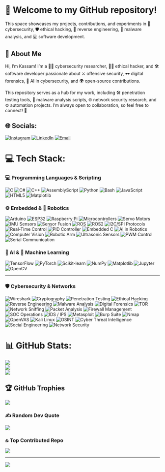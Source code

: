# 🚀 Welcome to my GitHub repository!

This space showcases my projects, contributions, and experiments in 🔐 cybersecurity, 🛡 ethical hacking, 🔎 reverse engineering, 🦠 malware analysis, and 💻 software development.


## 👋 About Me

Hi, I’m Kassam! I’m a 🧑‍💻 cybersecurity researcher, 🕵️‍♂️ ethical hacker, and 🛠 software developer passionate about ⚔️ offensive security, 🕶 digital forensics, 🤖 AI in cybersecurity, and 🌍 open-source contributions.

This repository serves as a hub for my work, including 🛠 penetration testing tools, 🦠 malware analysis scripts, 🌐 network security research, and ⚙️ automation projects. I’m always open to collaboration, so feel free to connect! 🤝


## 🌐 Socials:
[![Instagram](https://img.shields.io/badge/Instagram-%23E4405F.svg?logo=Instagram&logoColor=white)](https://instagram.com/zedx.___) [![LinkedIn](https://img.shields.io/badge/LinkedIn-%230077B5.svg?logo=linkedin&logoColor=white)](https://linkedin.com/in/kassam-dakhlalah-2b44bb207/) [![Email](https://img.shields.io/badge/Email-D14836?logo=gmail&logoColor=white)](mailto:kassam.dakhlalah@outlook.com) 


# 💻 Tech Stack:

### 💻 Programming Languages & Scripting

![C](https://img.shields.io/badge/c-%2300599C.svg?style=for-the-badge&logo=c&logoColor=white)
![C#](https://img.shields.io/badge/c%23-%23239120.svg?style=for-the-badge&logo=csharp&logoColor=white)
![C++](https://img.shields.io/badge/c++-%2300599C.svg?style=for-the-badge&logo=c%2B%2B&logoColor=white)
![AssemblyScript](https://img.shields.io/badge/assembly%20script-%23000000.svg?style=for-the-badge&logo=assemblyscript&logoColor=white)
![Python](https://img.shields.io/badge/python-3670A0?style=for-the-badge&logo=python&logoColor=ffdd54)
![Bash](https://img.shields.io/badge/bash_script-%23121011.svg?style=for-the-badge&logo=gnu-bash&logoColor=white)
![JavaScript](https://img.shields.io/badge/javascript-%23323330.svg?style=for-the-badge&logo=javascript&logoColor=%23F7DF1E)
![HTML5](https://img.shields.io/badge/html5-%23E34F26.svg?style=for-the-badge&logo=html5&logoColor=white)
![Matplotlib](https://img.shields.io/badge/Matplotlib-%23ffffff.svg?style=for-the-badge&logo=Matplotlib&logoColor=black)


### ⚙️ Embedded & 🤖 Robotics  
![Arduino](https://img.shields.io/badge/Arduino-%2300979D.svg?style=for-the-badge&logo=arduino&logoColor=white)  ![ESP32](https://img.shields.io/badge/ESP32-%23FF6F00.svg?style=for-the-badge&logo=espressif&logoColor=white)  ![Raspberry Pi](https://img.shields.io/badge/Raspberry%20Pi-C51A4A.svg?style=for-the-badge&logo=raspberry-pi&logoColor=white)  ![Microcontrollers](https://img.shields.io/badge/Microcontrollers-%23007396.svg?style=for-the-badge&logo=chip&logoColor=white)  ![Servo Motors](https://img.shields.io/badge/Servo%20Motors-%23F46C20.svg?style=for-the-badge&logo=gear&logoColor=white)  ![IMU Sensors](https://img.shields.io/badge/IMU%20Sensors-%231F8EFA.svg?style=for-the-badge&logo=sensors&logoColor=white)  ![Sensor Fusion](https://img.shields.io/badge/Sensor%20Fusion-%2300A0B0.svg?style=for-the-badge&logo=sensors&logoColor=white)  ![ROS](https://img.shields.io/badge/ROS-%230A0A0A.svg?style=for-the-badge&logo=ros&logoColor=white)  ![ROS2](https://img.shields.io/badge/ROS2-%23212121.svg?style=for-the-badge&logo=ros&logoColor=white)  ![I2C/SPI Protocols](https://img.shields.io/badge/I2C%20%2F%20SPI-%234285F4.svg?style=for-the-badge&logo=protocols.io&logoColor=white)  ![Real-Time Control](https://img.shields.io/badge/Real--Time%20Control-%23232F3E.svg?style=for-the-badge&logo=clockify&logoColor=white)  ![PID Controller](https://img.shields.io/badge/PID%20Controller-%23E65100.svg?style=for-the-badge&logo=linear&logoColor=white)  ![Embedded C](https://img.shields.io/badge/Embedded%20C-%2300599C.svg?style=for-the-badge&logo=c&logoColor=white)  ![AI in Robotics](https://img.shields.io/badge/AI%20in%20Robotics-%238E44AD.svg?style=for-the-badge&logo=openai&logoColor=white)  ![Computer Vision](https://img.shields.io/badge/Computer%20Vision-%234285F4.svg?style=for-the-badge&logo=opencv&logoColor=white)  ![Robotic Arm](https://img.shields.io/badge/Robotic%20Arm-%23B71C1C.svg?style=for-the-badge&logo=mechanical-arm&logoColor=white)  ![Ultrasonic Sensors](https://img.shields.io/badge/Ultrasonic%20Sensors-%23FFC107.svg?style=for-the-badge&logo=waves&logoColor=white)  ![PWM Control](https://img.shields.io/badge/PWM%20Control-%231B5E20.svg?style=for-the-badge&logo=signal&logoColor=white)  ![Serial Communication](https://img.shields.io/badge/Serial%20Comm-%23212121.svg?style=for-the-badge&logo=usb&logoColor=white)



### 🧠 AI & 🤖 Machine Learning  
![TensorFlow](https://img.shields.io/badge/TensorFlow-%23FF6F00.svg?style=for-the-badge&logo=TensorFlow&logoColor=white)  ![PyTorch](https://img.shields.io/badge/PyTorch-%23EE4C2C.svg?style=for-the-badge&logo=PyTorch&logoColor=white)  ![Scikit-learn](https://img.shields.io/badge/Scikit--Learn-%23F7931E.svg?style=for-the-badge&logo=scikit-learn&logoColor=white)  ![NumPy](https://img.shields.io/badge/NumPy-%23013243.svg?style=for-the-badge&logo=numpy&logoColor=white)  ![Matplotlib](https://img.shields.io/badge/Matplotlib-%23FF4081.svg?style=for-the-badge&logo=matplotlib&logoColor=white)  ![Jupyter](https://img.shields.io/badge/Jupyter-%23F37626.svg?style=for-the-badge&logo=Jupyter&logoColor=white)  ![OpenCV](https://img.shields.io/badge/OpenCV-%2300485F.svg?style=for-the-badge&logo=opencv&logoColor=white)  

---

### 🛡️ Cybersecurity & Networks  
![Wireshark](https://img.shields.io/badge/Wireshark-%231F69C4.svg?style=for-the-badge&logo=wireshark&logoColor=white)  ![Cryptography](https://img.shields.io/badge/Cryptography-%2300A0B0.svg?style=for-the-badge&logo=crypto&logoColor=white)  ![Penetration Testing](https://img.shields.io/badge/Penetration%20Testing-%233232C2.svg?style=for-the-badge&logo=key&logoColor=white)  ![Ethical Hacking](https://img.shields.io/badge/Ethical%20Hacking-%2300BFA5.svg?style=for-the-badge&logo=anonymous&logoColor=white)  ![Reverse Engineering](https://img.shields.io/badge/Reverse%20Engineering-%23232323.svg?style=for-the-badge&logo=inspect&logoColor=white)  ![Malware Analysis](https://img.shields.io/badge/Malware%20Analysis-%23B71C1C.svg?style=for-the-badge&logo=bug&logoColor=white)  ![Digital Forensics](https://img.shields.io/badge/Digital%20Forensics-%2300A1D8.svg?style=for-the-badge&logo=internet-explorer&logoColor=white)  ![TOR](https://img.shields.io/badge/TOR-%237E4798.svg?style=for-the-badge&logo=tor-project&logoColor=white)  ![Network Sniffing](https://img.shields.io/badge/Network%20Sniffing-%234285F4.svg?style=for-the-badge&logo=gnu&logoColor=white)  ![Packet Analysis](https://img.shields.io/badge/Packet%20Analysis-%231F2E88.svg?style=for-the-badge&logo=protocols.io&logoColor=white)  ![Firewall Management](https://img.shields.io/badge/Firewall%20Security-%23EF6C00.svg?style=for-the-badge&logo=fortinet&logoColor=white)  ![SOC Operations](https://img.shields.io/badge/SOC%20Operations-%233C3C3D.svg?style=for-the-badge&logo=cyberdefense&logoColor=white)  ![IDS / IPS](https://img.shields.io/badge/IDS%20%2F%20IPS-%23212529.svg?style=for-the-badge&logo=sensu&logoColor=white)  ![Metasploit](https://img.shields.io/badge/Metasploit-%231D1D1D.svg?style=for-the-badge&logo=metasploit&logoColor=white)  ![Burp Suite](https://img.shields.io/badge/Burp%20Suite-%23FF6F00.svg?style=for-the-badge&logo=owasp&logoColor=white)  ![Nmap](https://img.shields.io/badge/Nmap-%230068A6.svg?style=for-the-badge&logo=nmap&logoColor=white)  ![OpenVAS](https://img.shields.io/badge/OpenVAS-%2300AC94.svg?style=for-the-badge&logo=nessus&logoColor=white)  ![Kali Linux](https://img.shields.io/badge/Kali%20Linux-%23323232.svg?style=for-the-badge&logo=kalilinux&logoColor=white)  ![OSINT](https://img.shields.io/badge/OSINT-%23A020F0.svg?style=for-the-badge&logo=intelligence&logoColor=white)  ![Cyber Threat Intelligence](https://img.shields.io/badge/Cyber%20Threat%20Intel-%230087C5.svg?style=for-the-badge&logo=threat&logoColor=white)  ![Social Engineering](https://img.shields.io/badge/Social%20Engineering-%23F44336.svg?style=for-the-badge&logo=people&logoColor=white)  ![Network Security](https://img.shields.io/badge/Network%20Security-%230075B5.svg?style=for-the-badge&logo=networkx&logoColor=white)



# 📊 GitHub Stats:
![](https://github-readme-stats.vercel.app/api?username=kassam-99&theme=dark&hide_border=false&include_all_commits=false&count_private=false)<br/>
![](https://nirzak-streak-stats.vercel.app/?user=kassam-99&theme=dark&hide_border=false)<br/>
![](https://github-readme-stats.vercel.app/api/top-langs/?username=kassam-99&theme=dark&hide_border=false&include_all_commits=false&count_private=false&layout=compact)

## 🏆 GitHub Trophies
![](https://github-profile-trophy.vercel.app/?username=kassam-99&theme=ocean_dark&no-frame=false&no-bg=false&margin-w=4)

### ✍️ Random Dev Quote
![](https://quotes-github-readme.vercel.app/api?type=horizontal&theme=radical)

### 🔝 Top Contributed Repo
![](https://github-contributor-stats.vercel.app/api?username=kassam-99&limit=5&theme=dark&combine_all_yearly_contributions=true)

---
[![](https://visitcount.itsvg.in/api?id=kassam-99&icon=0&color=0)](https://visitcount.itsvg.in)

